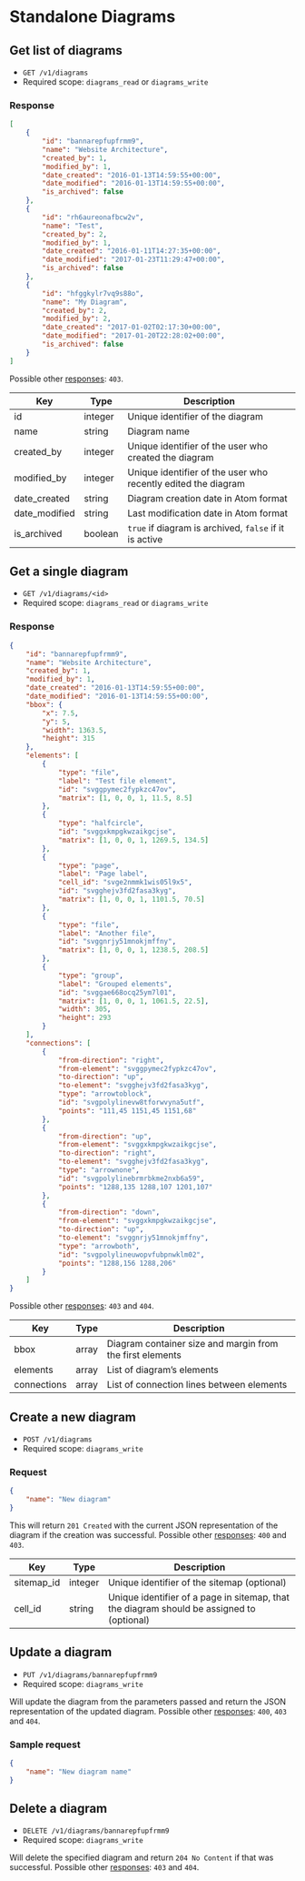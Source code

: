 # Standalone Diagrams

## Get list of diagrams

* `GET /v1/diagrams`
* Required scope: `diagrams_read` or `diagrams_write`

### Response
``` json
[
    {
        "id": "bannarepfupfrmm9",
        "name": "Website Architecture",
        "created_by": 1,
        "modified_by": 1,
        "date_created": "2016-01-13T14:59:55+00:00",
        "date_modified": "2016-01-13T14:59:55+00:00",
        "is_archived": false
    },
    {
        "id": "rh6aureonafbcw2v",
        "name": "Test",
        "created_by": 2,
        "modified_by": 1,
        "date_created": "2016-01-11T14:27:35+00:00",
        "date_modified": "2017-01-23T11:29:47+00:00",
        "is_archived": false
    },
    {
        "id": "hfggkylr7vq9s88o",
        "name": "My Diagram",
        "created_by": 2,
        "modified_by": 2,
        "date_created": "2017-01-02T02:17:30+00:00",
        "date_modified": "2017-01-20T22:28:02+00:00",
        "is_archived": false
    }
]
```

Possible other [responses](./../sections/responses.md): `403`.

Key | Type | Description
--- | --- | ---
id | integer | Unique identifier of the diagram
name | string | Diagram name
created_by | integer | Unique identifier of the user who created the diagram
modified_by | integer | Unique identifier of the user who recently edited the diagram
date_created | string | Diagram creation date in Atom format
date_modified | string | Last modification date in Atom format
is_archived | boolean | `true` if diagram is archived, `false` if it is active

## Get a single diagram

* `GET /v1/diagrams/<id>`
* Required scope: `diagrams_read` or `diagrams_write`

### Response
``` json
{
    "id": "bannarepfupfrmm9",
    "name": "Website Architecture",
    "created_by": 1,
    "modified_by": 1,
    "date_created": "2016-01-13T14:59:55+00:00",
    "date_modified": "2016-01-13T14:59:55+00:00",
    "bbox": {
        "x": 7.5,
        "y": 5,
        "width": 1363.5,
        "height": 315
    },
    "elements": [
        {
            "type": "file",
            "label": "Test file element",
            "id": "svggpymec2fypkzc47ov",
            "matrix": [1, 0, 0, 1, 11.5, 8.5]
        },
        {
            "type": "halfcircle",
            "id": "svggxkmpgkwzaikgcjse",
            "matrix": [1, 0, 0, 1, 1269.5, 134.5]
        },
        {
            "type": "page",
            "label": "Page label",
            "cell_id": "svge2nmmk1wis05l9x5",
            "id": "svgghejv3fd2fasa3kyg",
            "matrix": [1, 0, 0, 1, 1101.5, 70.5]
        },
        {
            "type": "file",
            "label": "Another file",
            "id": "svggnrjy51mnokjmffny",
            "matrix": [1, 0, 0, 1, 1238.5, 208.5]
        },
        {
            "type": "group",
            "label": "Grouped elements",
            "id": "svggae668ocq25ym7l01",
            "matrix": [1, 0, 0, 1, 1061.5, 22.5],
            "width": 305,
            "height": 293
        }
    ],
    "connections": [
        {
            "from-direction": "right",
            "from-element": "svggpymec2fypkzc47ov",
            "to-direction": "up",
            "to-element": "svgghejv3fd2fasa3kyg",
            "type": "arrowtoblock",
            "id": "svgpolylinevw8tforwvyna5utf",
            "points": "111,45 1151,45 1151,68"
        },
        {
            "from-direction": "up",
            "from-element": "svggxkmpgkwzaikgcjse",
            "to-direction": "right",
            "to-element": "svgghejv3fd2fasa3kyg",
            "type": "arrownone",
            "id": "svgpolylinebrmrbkme2nxb6a59",
            "points": "1288,135 1288,107 1201,107"
        },
        {
            "from-direction": "down",
            "from-element": "svggxkmpgkwzaikgcjse",
            "to-direction": "up",
            "to-element": "svggnrjy51mnokjmffny",
            "type": "arrowboth",
            "id": "svgpolylineuwopvfubpnwklm02",
            "points": "1288,156 1288,206"
        }
    ]
}
```

Possible other [responses](./../sections/responses.md): `403` and `404`.

Key | Type | Description
--- | --- | ---
bbox | array | Diagram container size and margin from the first elements
elements | array | List of diagram’s elements
connections | array | List of connection lines between elements

## Create a new diagram

* `POST /v1/diagrams`
* Required scope: `diagrams_write`

### Request
``` json
{
    "name": "New diagram"
}
```

This will return `201 Created` with the current JSON representation of the diagram if the creation was successful. Possible other [responses](./../sections/responses.md): `400` and `403`.

Key | Type | Description
--- | --- | ---
sitemap_id | integer | Unique identifier of the sitemap (optional)
cell_id | string | Unique identifier of a page in sitemap, that the diagram should be assigned to (optional)

## Update a diagram

* `PUT /v1/diagrams/bannarepfupfrmm9`
* Required scope: `diagrams_write`

Will update the diagram from the parameters passed and return the JSON representation of the updated diagram. Possible other [responses](./../sections/responses.md): `400`, `403` and `404`.

### Sample request
``` json
{
    "name": "New diagram name"
}
```

## Delete a diagram

* `DELETE /v1/diagrams/bannarepfupfrmm9`
* Required scope: `diagrams_write`

Will delete the specified diagram and return `204 No Content` if that was successful. Possible other [responses](./../sections/responses.md): `403` and `404`.
